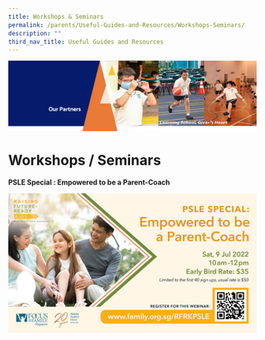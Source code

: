 ```yaml
---
title: Workshops & Seminars
permalink: /parents/Useful-Guides-and-Resources/Workshops-Seminars/
description: ""
third_nav_title: Useful Guides and Resources
---
```

![](/images/OurPartners.png)

Workshops / Seminars
====================

<b>PSLE Special : Empowered to be a Parent-Coach</b>

![](/images/Workshop.png)